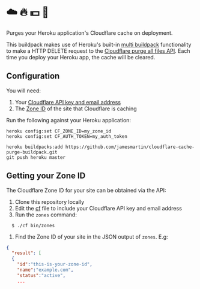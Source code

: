 # ☁️ 🔥 💵 🔪

Purges your Heroku application's Cloudflare cache on deployment.

This buildpack makes use of Heroku's built-in [multi
buildpack](https://devcenter.heroku.com/articles/using-multiple-buildpacks-for-an-app)
functionality to make a HTTP DELETE request to the [Cloudflare purge all files
API](https://api.cloudflare.com/#zone-purge-all-files). Each time you deploy
your Heroku app, the cache will be cleared.


## Configuration

You will need:

1. Your [Cloudflare API key and email address](https://api.cloudflare.com)
1. The [Zone ID](#getting-your-zone-id) of the site that Cloudflare is caching

Run the following against your Heroku application:

```
heroku config:set CF_ZONE_ID=my_zone_id
heroku config:set CF_AUTH_TOKEN=my_auth_token

heroku buildpacks:add https://github.com/jamesmartin/cloudflare-cache-purge-buildpack.git
git push heroku master
```

## Getting your Zone ID

The Cloudflare Zone ID for your site can be obtained via the API:

1. Clone this repository locally
1. Edit the [cf](./cf.example) file to include your Cloudflare API key and email address
1. Run the `zones` command:
  ```
    $ ./cf bin/zones
  ```
1. Find the Zone ID of your site in the JSON output of `zones`. E.g:

```json
{
  "result": [
  {
    "id":"this-is-your-zone-id",
    "name":"example.com",
    "status":"active",
    ...
```

